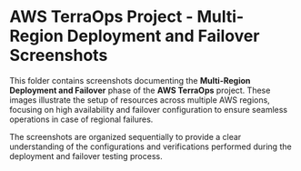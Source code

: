 # AWS TerraOps Project - Multi-Region Deployment and Failover Screenshots

This folder contains screenshots documenting the **Multi-Region Deployment and Failover** phase of the **AWS TerraOps** project. These images illustrate the setup of resources across multiple AWS regions, focusing on high availability and failover configuration to ensure seamless operations in case of regional failures.

The screenshots are organized sequentially to provide a clear understanding of the configurations and verifications performed during the deployment and failover testing process.
